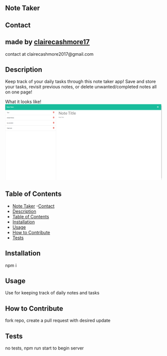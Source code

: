 
## Note Taker

## Contact
<h2> made by <a href = "github.com/clairecashmore17">clairecashmore17</a></h2>
<p>contact at clairecashmore2017@gmail.com </p> 
 
## Description
Keep track of your daily tasks through this note taker app! Save and store your tasks, revisit previous notes, or delete unwanted/completed notes all on one page!

What it looks like! 
<img src = "./ScreenCap.png">


## Table of Contents 

  
- [Note Taker](#note-taker)
-[Contact](#contact)
- [Description](#description)
- [Table of Contents](#table-of-contents)
- [Installation](#installation)
- [Usage](#usage)
- [How to Contribute](#how-to-contribute)
- [Tests](#tests)
        

## Installation
npm i


## Usage
Use for keeping track of daily notes and tasks






## How to Contribute
fork repo, create a pull request with desired update


## Tests
no tests, npm run start to begin server
 
    
